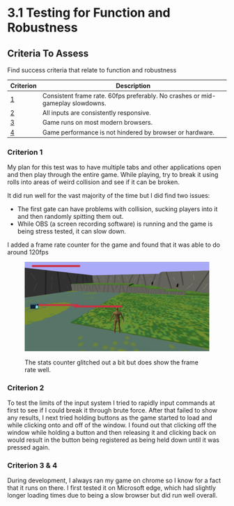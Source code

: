 # 3.1 Testing for Function and Robustness

## Criteria To Assess

Find success criteria that relate to function and robustness

| Criterion                                  | Description                                                                    |
| ------------------------------------------ | ------------------------------------------------------------------------------ |
| [1](../1-analysis/1.5-success-criteria.md) | Consistent frame rate. 60fps preferably. No crashes or mid-gameplay slowdowns. |
| [2](../1-analysis/1.5-success-criteria.md) | All inputs are consistently responsive.                                        |
| [3](../1-analysis/1.5-success-criteria.md) | Game runs on most modern browsers.                                             |
| [4](../1-analysis/1.5-success-criteria.md) | Game performance is not hindered by browser or hardware.                       |

### Criterion 1

My plan for this test was to have multiple tabs and other applications open and then play through the entire game. While playing, try to break it using rolls into areas of weird collision and see if it can be broken.

It did run well for the vast majority of the time but I did find two issues:

* The first gate can have problems with collision, sucking players into it and then randomly spitting them out.
* While OBS (a screen recording software) is running and the game is being stress tested, it can slow down.

I added a frame rate counter for the game and found that it was able to do around 120fps

<figure><img src="../.gitbook/assets/image (3) (1).png" alt=""><figcaption><p>The stats counter glitched out a bit but does show the frame rate well.</p></figcaption></figure>

### Criterion 2

To test the limits of the input system I tried to rapidly input commands at first to see if I could break it through brute force. After that failed to show any results, I next tried holding buttons as the game started to load and while clicking onto and off of the window. I found out that clicking off the window while holding a button and then releasing it and clicking back on would result in the button being registered as being held down until it was pressed again.

### Criterion 3 & 4

During development, I always ran my game on chrome so I know for a fact that it runs on there. I first tested it on Microsoft edge, which had slightly longer loading times due to being a slow browser but did run well overall.
